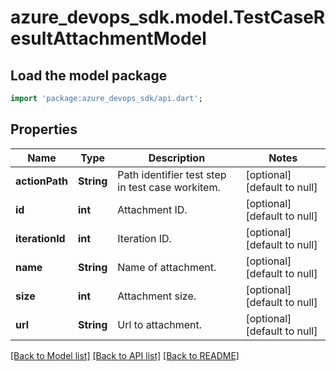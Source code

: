 # azure_devops_sdk.model.TestCaseResultAttachmentModel

## Load the model package
```dart
import 'package:azure_devops_sdk/api.dart';
```

## Properties
Name | Type | Description | Notes
------------ | ------------- | ------------- | -------------
**actionPath** | **String** | Path identifier test step in test case workitem. | [optional] [default to null]
**id** | **int** | Attachment ID. | [optional] [default to null]
**iterationId** | **int** | Iteration ID. | [optional] [default to null]
**name** | **String** | Name of attachment. | [optional] [default to null]
**size** | **int** | Attachment size. | [optional] [default to null]
**url** | **String** | Url to attachment. | [optional] [default to null]

[[Back to Model list]](../README.md#documentation-for-models) [[Back to API list]](../README.md#documentation-for-api-endpoints) [[Back to README]](../README.md)


